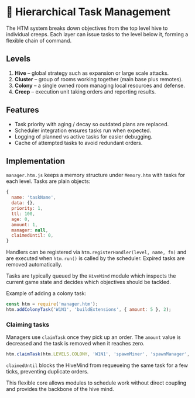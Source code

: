 # 🧠 Hierarchical Task Management

The HTM system breaks down objectives from the top level hive to individual creeps. Each layer can issue tasks to the level below it, forming a flexible chain of command.

## Levels

1. **Hive** – global strategy such as expansion or large scale attacks.
2. **Cluster** – group of rooms working together (main base plus remotes).
3. **Colony** – a single owned room managing local resources and defense.
4. **Creep** – execution unit taking orders and reporting results.

## Features

- Task priority with aging / decay so outdated plans are replaced.
- Scheduler integration ensures tasks run when expected.
- Logging of planned vs active tasks for easier debugging.
- Cache of attempted tasks to avoid redundant orders.

## Implementation

`manager.htm.js` keeps a memory structure under `Memory.htm` with tasks for each level. Tasks are plain objects:

```javascript
{
  name: 'taskName',
  data: {},
  priority: 1,
  ttl: 100,
  age: 0,
  amount: 1,
  manager: null,
  claimedUntil: 0,
}
```

Handlers can be registered via `htm.registerHandler(level, name, fn)` and are executed when `htm.run()` is called by the scheduler. Expired tasks are removed automatically.

Tasks are typically queued by the `HiveMind` module which inspects the current game state and decides which objectives should be tackled.

Example of adding a colony task:

```javascript
const htm = require('manager.htm');
htm.addColonyTask('W1N1', 'buildExtensions', { amount: 5 }, 2);
```

### Claiming tasks

Managers use `claimTask` once they pick up an order. The `amount` value is
decreased and the task is removed when it reaches zero.

```javascript
htm.claimTask(htm.LEVELS.COLONY, 'W1N1', 'spawnMiner', 'spawnManager', 10);
```

`claimedUntil` blocks the HiveMind from requeueing the same task for a few
ticks, preventing duplicate orders.

This flexible core allows modules to schedule work without direct coupling and provides the backbone of the hive mind.
